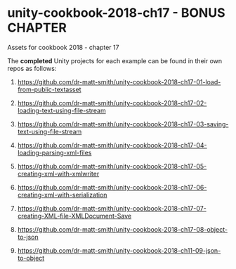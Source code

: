 # unity-cookbook-2018-ch17 - BONUS CHAPTER
Assets for cookbook 2018 - chapter 17

The **completed** Unity projects for each example can be found in their own repos as follows:

1. https://github.com/dr-matt-smith/unity-cookbook-2018-ch17-01-load-from-public-textasset

1. https://github.com/dr-matt-smith/unity-cookbook-2018-ch17-02-loading-text-using-file-stream

1. https://github.com/dr-matt-smith/unity-cookbook-2018-ch17-03-saving-text-using-file-stream

1. https://github.com/dr-matt-smith/unity-cookbook-2018-ch17-04-loading-parsing-xml-files

1. https://github.com/dr-matt-smith/unity-cookbook-2018-ch17-05-creating-xml-with-xmlwriter
 
1. https://github.com/dr-matt-smith/unity-cookbook-2018-ch17-06-creating-xml-with-serialization

1. https://github.com/dr-matt-smith/unity-cookbook-2018-ch17-07-creating-XML-file-XMLDocument-Save

1. https://github.com/dr-matt-smith/unity-cookbook-2018-ch17-08-object-to-json

1. https://github.com/dr-matt-smith/unity-cookbook-2018-ch11-09-json-to-object

